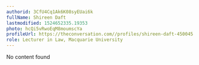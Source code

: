 ```yaml
---
authorid: 3CfU4Cq1Ak6K08syEUai6k
fullName: Shireen Daft
lastmodified: 1524652335.19353
photo: hcQi5vRwoEqM8moumscYa
profileUrl: https://theconversation.com//profiles/shireen-daft-450045
role: Lecturer in Law, Macquarie University
---
```

No content found